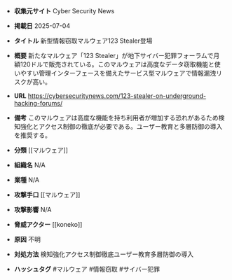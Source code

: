 - **収集元サイト**
Cyber Security News

- **掲載日**
2025-07-04

- **タイトル**
新型情報窃取マルウェア123 Stealer登場

- **概要**
新たなマルウェア「123 Stealer」が地下サイバー犯罪フォーラムで月額120ドルで販売されている。このマルウェアは高度なデータ窃取機能と使いやすい管理インターフェースを備えたサービス型マルウェアで情報漏洩リスクが高い。

- **URL**
https://cybersecuritynews.com/123-stealer-on-underground-hacking-forums/

- **備考**
このマルウェアは高度な機能を持ち利用者が増加する恐れがあるため検知強化とアクセス制御の徹底が必要である。ユーザー教育と多層防御の導入を推奨する。

- **分類**
[[マルウェア]]

- **組織名**
N/A

- **業種**
N/A

- **攻撃手口**
[[マルウェア]]

- **攻撃影響**
N/A

- **脅威アクター**
[[koneko]]

- **原因**
不明

- **対処方法**
検知強化アクセス制御徹底ユーザー教育多層防御の導入

- **ハッシュタグ**
#マルウェア #情報窃取 #サイバー犯罪
